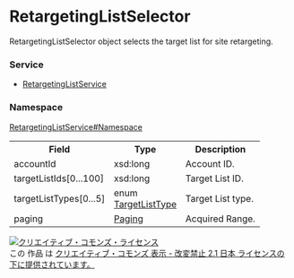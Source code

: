 # RetargetingListSelector
RetargetingListSelector object selects the target list for site retargeting.
### Service
+ [RetargetingListService](../../services/RetargetingListService.md)

### Namespace
[RetargetingListService#Namespace](../../services/RetargetingListService.md#namespace)

<table>
 <tr>
  <th>Field</th>
  <th>Type</th>
  <th>Description</th>
 </tr>
 <tr>
  <td>accountId</td>
  <td>xsd:long</td>
  <td>Account ID.</td>
 </tr>
 <tr>
  <td>targetListIds[0...100]</td>
  <td>xsd:long</td>
  <td>Target List ID.</td>
 </tr>
 <tr>
  <td>targetListTypes[0...5]</td>
  <td>enum<br><a href="./TargetListType.md">TargetListType</a></td>
  <td>Target List type.</td>
 </tr>
 <tr>
  <td>paging</td>
  <td><a href="../Common/Paging.md">Paging</a></td>
  <td>Acquired Range.</td>
 </tr>
</table>

<a rel="license" href="http://creativecommons.org/licenses/by-nd/2.1/jp/"><img alt="クリエイティブ・コモンズ・ライセンス" style="border-width:0" src="https://i.creativecommons.org/l/by-nd/2.1/jp/88x31.png" /></a><br />この 作品 は <a rel="license" href="http://creativecommons.org/licenses/by-nd/2.1/jp/">クリエイティブ・コモンズ 表示 - 改変禁止 2.1 日本 ライセンスの下に提供されています。</a>
